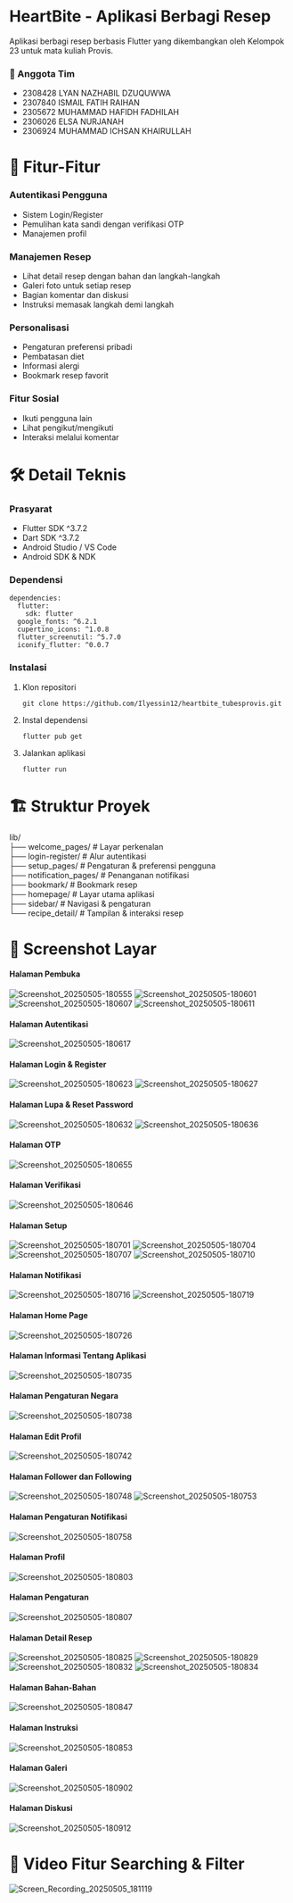 # HeartBite - Aplikasi Berbagi Resep
Aplikasi berbagi resep berbasis Flutter yang dikembangkan oleh Kelompok 23 untuk mata kuliah Provis.

### 👥 Anggota Tim
- 2308428 LYAN NAZHABIL DZUQUWWA
- 2307840 ISMAIL FATIH RAIHAN
- 2305672 MUHAMMAD HAFIDH FADHILAH
- 2306026 ELSA NURJANAH
- 2306924 MUHAMMAD ICHSAN KHAIRULLAH

# 📱 Fitur-Fitur
### Autentikasi Pengguna
- Sistem Login/Register
- Pemulihan kata sandi dengan verifikasi OTP
- Manajemen profil
### Manajemen Resep
- Lihat detail resep dengan bahan dan langkah-langkah
- Galeri foto untuk setiap resep
- Bagian komentar dan diskusi
- Instruksi memasak langkah demi langkah
### Personalisasi
- Pengaturan preferensi pribadi
- Pembatasan diet
- Informasi alergi
- Bookmark resep favorit
### Fitur Sosial
- Ikuti pengguna lain
- Lihat pengikut/mengikuti
- Interaksi melalui komentar

# 🛠️ Detail Teknis
### Prasyarat
- Flutter SDK ^3.7.2
- Dart SDK ^3.7.2
- Android Studio / VS Code
- Android SDK & NDK
### Dependensi
```
dependencies:
  flutter:
    sdk: flutter
  google_fonts: ^6.2.1
  cupertino_icons: ^1.0.8
  flutter_screenutil: ^5.7.0
  iconify_flutter: ^0.0.7
```
### Instalasi
1. Klon repositori
   ```
   git clone https://github.com/Ilyessin12/heartbite_tubesprovis.git
   ```
3. Instal dependensi
   ```
   flutter pub get
   ```
5. Jalankan aplikasi
   ```
   flutter run
   ```

# 🏗️ Struktur Proyek
lib/ <br/>
├── welcome_pages/      # Layar perkenalan <br/>
├── login-register/     # Alur autentikasi <br/>
├── setup_pages/        # Pengaturan & preferensi pengguna <br/>
├── notification_pages/ # Penanganan notifikasi <br/>
├── bookmark/          # Bookmark resep <br/>
├── homepage/          # Layar utama aplikasi <br/>
├── sidebar/           # Navigasi & pengaturan <br/>
└── recipe_detail/     # Tampilan & interaksi resep

# 📱 Screenshot Layar
#### Halaman Pembuka
![Screenshot_20250505-180555](https://github.com/user-attachments/assets/218723d6-b890-4195-9957-fdd8ceac099b)
![Screenshot_20250505-180601](https://github.com/user-attachments/assets/810cfa95-91c7-4a89-90e3-ef2a198c9a03)
![Screenshot_20250505-180607](https://github.com/user-attachments/assets/f5e23c57-6fc1-47af-af2f-9d6b633b3082)
![Screenshot_20250505-180611](https://github.com/user-attachments/assets/69b8a076-03e8-46bb-823c-8f49941586f5)

#### Halaman Autentikasi
![Screenshot_20250505-180617](https://github.com/user-attachments/assets/614c655b-4eac-4307-81a3-44286003e3e0)

#### Halaman Login & Register
![Screenshot_20250505-180623](https://github.com/user-attachments/assets/5209be18-33e8-4dbc-81da-f3182bd4d38f)
![Screenshot_20250505-180627](https://github.com/user-attachments/assets/0eb1dcb4-6af5-46a9-8e3a-4d2e328de51f)

#### Halaman Lupa & Reset Password
![Screenshot_20250505-180632](https://github.com/user-attachments/assets/c9c28ed7-d5f3-4e72-8830-376918e4a633)
![Screenshot_20250505-180636](https://github.com/user-attachments/assets/8d37a763-eb6d-4cb7-be02-80d950bf87a5)

#### Halaman OTP
![Screenshot_20250505-180655](https://github.com/user-attachments/assets/574d3c0e-1b2b-4036-a805-d82be2aa226f)

#### Halaman Verifikasi
![Screenshot_20250505-180646](https://github.com/user-attachments/assets/3797bffb-215c-4acd-902f-be3421b8daf3)

#### Halaman Setup
![Screenshot_20250505-180701](https://github.com/user-attachments/assets/1d5e5494-8464-4b68-8992-a8857e6333f1)
![Screenshot_20250505-180704](https://github.com/user-attachments/assets/b9569b31-1c17-4350-85bd-9f8a49460c19)
![Screenshot_20250505-180707](https://github.com/user-attachments/assets/415d4957-b040-434d-8aff-c911abd60fa5)
![Screenshot_20250505-180710](https://github.com/user-attachments/assets/409e1a2f-0b8b-467f-bca7-9bec8e3f7b9e)

#### Halaman Notifikasi
![Screenshot_20250505-180716](https://github.com/user-attachments/assets/232b20e0-4286-4c71-bc18-8a6906726503)
![Screenshot_20250505-180719](https://github.com/user-attachments/assets/9890e5e4-ec65-46a4-b2ba-63426030d76f)

#### Halaman Home Page
![Screenshot_20250505-180726](https://github.com/user-attachments/assets/db88978b-048d-428b-adee-ff7c9a026c63)

#### Halaman Informasi Tentang Aplikasi
![Screenshot_20250505-180735](https://github.com/user-attachments/assets/9762fb82-d4c3-43c6-88b8-6fb517345d1f)

#### Halaman Pengaturan Negara
![Screenshot_20250505-180738](https://github.com/user-attachments/assets/6670d574-e6f3-4091-bb77-e9424cea973a)

#### Halaman Edit Profil
![Screenshot_20250505-180742](https://github.com/user-attachments/assets/dca1de43-fcd9-4664-bc4b-f7e124772b16)

#### Halaman Follower dan Following
![Screenshot_20250505-180748](https://github.com/user-attachments/assets/e84b647a-ce2d-4aa3-b0d4-96438a241a6b)
![Screenshot_20250505-180753](https://github.com/user-attachments/assets/0a0f60e5-eeba-4c2a-8d62-7ed17ca7b812)

#### Halaman Pengaturan Notifikasi
![Screenshot_20250505-180758](https://github.com/user-attachments/assets/b44bd21f-0155-49d8-bb58-08c401cfd907)

#### Halaman Profil
![Screenshot_20250505-180803](https://github.com/user-attachments/assets/40650e81-d48a-4324-8c79-b6b9221a2a6c)

#### Halaman Pengaturan
![Screenshot_20250505-180807](https://github.com/user-attachments/assets/ee4eeaa6-241e-4304-9479-19a659ec0b0e)

#### Halaman Detail Resep
![Screenshot_20250505-180825](https://github.com/user-attachments/assets/ffed385b-8032-4545-a3b5-4a88103804a9)
![Screenshot_20250505-180829](https://github.com/user-attachments/assets/07d9ed16-c026-41aa-affd-1d179d727361)
![Screenshot_20250505-180832](https://github.com/user-attachments/assets/d0d3ef54-4bc1-427a-82f6-f455f29830ec)
![Screenshot_20250505-180834](https://github.com/user-attachments/assets/ac207a23-2220-46dd-b4b4-e2dcb00fa450)

#### Halaman Bahan-Bahan
![Screenshot_20250505-180847](https://github.com/user-attachments/assets/a1a0ae69-ab39-41c4-9cab-8150bf2a4c5a)

#### Halaman Instruksi
![Screenshot_20250505-180853](https://github.com/user-attachments/assets/8e887568-0746-4895-926f-48a64c4fbc89)

#### Halaman Galeri
![Screenshot_20250505-180902](https://github.com/user-attachments/assets/603ae3f5-4876-4937-8fa1-bdcbf0491ee4)

#### Halaman Diskusi
![Screenshot_20250505-180912](https://github.com/user-attachments/assets/0997b211-5d18-4b1f-a99a-bd51b2895981)


# 📱 Video Fitur Searching & Filter
![Screen_Recording_20250505_181119](https://github.com/user-attachments/assets/0e4b9573-3007-4b14-9030-9dd0f4fb4386)
